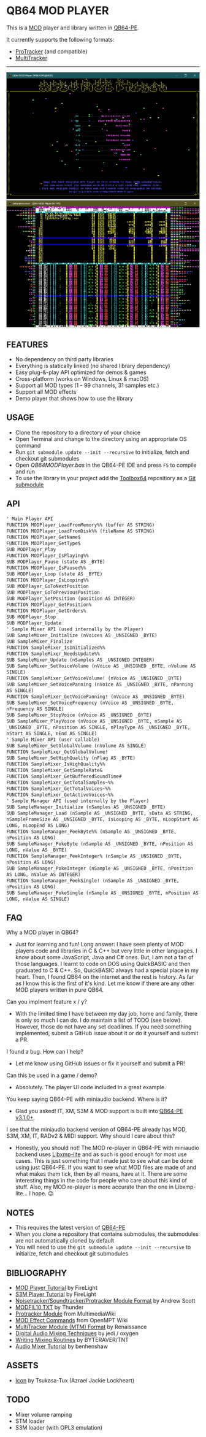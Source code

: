 # QB64 MOD PLAYER

This is a [MOD](https://en.wikipedia.org/wiki/MOD_(file_format)) player and library written in [QB64-PE](https://github.com/QB64-Phoenix-Edition/QB64pe).

It currently supports the following formats:

- [ProTracker](https://en.wikipedia.org/wiki/ProTracker) (and compatible)
- [MultiTracker](https://en.wikipedia.org/wiki/Module_file#Popular_formats)

---

![Screenshot 1](screenshots/screenshot1.png)
![Screenshot 2](screenshots/screenshot2.png)

## FEATURES

- No dependency on third party libraries
- Everything is statically linked (no shared library dependency)
- Easy plug-&-play API optimized for demos & games
- Cross-platform (works on Windows, Linux & macOS)
- Support all MOD types (1 - 99 channels, 31 samples etc.)
- Support all MOD effects
- Demo player that shows how to use the library

## USAGE

- Clone the repository to a directory of your choice
- Open Terminal and change to the directory using an appropriate OS command
- Run `git submodule update --init --recursive` to initialize, fetch and checkout git submodules
- Open *QB64MODPlayer.bas* in the QB64-PE IDE and press `F5` to compile and run
- To use the library in your project add the [Toolbox64](https://github.com/a740g/Toolbox64) repositiory as a [Git submodule](https://git-scm.com/book/en/v2/Git-Tools-Submodules)

## API

```VB
' Main Player API
FUNCTION MODPlayer_LoadFromMemory%% (buffer AS STRING)
FUNCTION MODPlayer_LoadFromDisk%% (fileName AS STRING)
FUNCTION MODPlayer_GetName$
FUNCTION MODPlayer_GetType$
SUB MODPlayer_Play
FUNCTION MODPlayer_IsPlaying%%
SUB MODPlayer_Pause (state AS _BYTE)
FUNCTION MODPlayer_IsPaused%%
SUB MODPlayer_Loop (state AS _BYTE)
FUNCTION MODPlayer_IsLooping%%
SUB MODPlayer_GoToNextPosition
SUB MODPlayer_GoToPreviousPosition
SUB MODPlayer_SetPosition (position AS INTEGER)
FUNCTION MODPlayer_GetPosition%
FUNCTION MODPlayer_GetOrders%
SUB MODPlayer_Stop
SUB MODPlayer_Update
' Sample Mixer API (used internally by the Player)
SUB SampleMixer_Initialize (nVoices AS _UNSIGNED _BYTE)
SUB SampleMixer_Finalize
FUNCTION SampleMixer_IsInitialized%%
FUNCTION SampleMixer_NeedsUpdate%%
SUB SampleMixer_Update (nSamples AS _UNSIGNED INTEGER)
SUB SampleMixer_SetVoiceVolume (nVoice AS _UNSIGNED _BYTE, nVolume AS SINGLE)
FUNCTION SampleMixer_GetVoiceVolume! (nVoice AS _UNSIGNED _BYTE)
SUB SampleMixer_SetVoicePanning (nVoice AS _UNSIGNED _BYTE, nPanning AS SINGLE)
FUNCTION SampleMixer_GetVoicePanning! (nVoice AS _UNSIGNED _BYTE)
SUB SampleMixer_SetVoiceFrequency (nVoice AS _UNSIGNED _BYTE, nFrequency AS SINGLE)
SUB SampleMixer_StopVoice (nVoice AS _UNSIGNED _BYTE)
SUB SampleMixer_PlayVoice (nVoice AS _UNSIGNED _BYTE, nSample AS _UNSIGNED _BYTE, nPosition AS SINGLE, nPlayType AS _UNSIGNED _BYTE, nStart AS SINGLE, nEnd AS SINGLE)
' Sample Mixer API (user callable)
SUB SampleMixer_SetGlobalVolume (nVolume AS SINGLE)
FUNCTION SampleMixer_GetGlobalVolume!
SUB SampleMixer_SetHighQuality (nFlag AS _BYTE)
FUNCTION SampleMixer_IsHighQuality%%
FUNCTION SampleMixer_GetSampleRate&
FUNCTION SampleMixer_GetBufferedSoundTime#
FUNCTION SampleMixer_GetTotalSamples~%%
FUNCTION SampleMixer_GetTotalVoices~%%
FUNCTION SampleMixer_GetActiveVoices~%%
' Sample Manager API (used internally by the Player)
SUB SampleManager_Initialize (nSamples AS _UNSIGNED _BYTE)
SUB SampleManager_Load (nSample AS _UNSIGNED _BYTE, sData AS STRING, nSampleFrameSize AS _UNSIGNED _BYTE, isLooping AS _BYTE, nLoopStart AS LONG, nLoopEnd AS LONG)
FUNCTION SampleManager_PeekByte%% (nSample AS _UNSIGNED _BYTE, nPosition AS LONG)
SUB SampleManager_PokeByte (nSample AS _UNSIGNED _BYTE, nPosition AS LONG, nValue AS _BYTE)
FUNCTION SampleManager_PeekInteger% (nSample AS _UNSIGNED _BYTE, nPosition AS LONG)
SUB SampleManager_PokeInteger (nSample AS _UNSIGNED _BYTE, nPosition AS LONG, nValue AS INTEGER)
FUNCTION SampleManager_PeekSingle! (nSample AS _UNSIGNED _BYTE, nPosition AS LONG)
SUB SampleManager_PokeSingle (nSample AS _UNSIGNED _BYTE, nPosition AS LONG, nValue AS SINGLE)
```

## FAQ

Why a MOD player in QB64?

- Just for learning and fun! Long answer: I have seen plenty of MOD players code and libraries in C & C++ but very little in other languages. I know about some JavaScript, Java and C# ones. But, I am not a fan of those languages. I learnt to code on DOS using QuickBASIC and then graduated to C & C++. So, QuickBASIC always had a special place in my heart. Then, I found QB64 on the internet and the rest is history. As far as I know this is the first of it's kind. Let me know if there are any other MOD players written in pure QB64.

Can you implment feature x / y?

- With the limited time I have between my day job, home and family, there is only so much I can do. I do maintain a list of TODO (see below). However, those do not have any set deadlines. If you need something implemented, submit a GitHub issue about it or do it yourself and submit a PR.

I found a bug. How can I help?

- Let me know using GitHub issues or fix it yourself and submit a PR!

Can this be used in a game / demo?

- Absolutely. The player UI code included in a great example.

You keep saying QB64-PE with miniaudio backend. Where is it?

- Glad you asked! IT, XM, S3M & MOD support is built into [QB64-PE v3.1.0+](https://github.com/QB64-Phoenix-Edition/QB64pe/releases/).

I see that the miniaudio backend version of QB64-PE already has MOD, S3M, XM, IT, RADv2 & MIDI support. Why should I care about this?

- Honestly, you should not! The MOD re-player in QB64-PE with miniaudio backend uses [Libxmp-lite](https://github.com/libxmp/libxmp/tree/master/lite) and as such is good enough for most use cases. This is just something that I made just to see what can be done using just QB64-PE. If you want to see what MOD files are made of and what makes them tick, then by all means, have at it. There are some interesting things in the code for people who care about this kind of stuff. Also, my MOD re-player is more accurate than the one in Libxmp-lite... I hope. 😉

## NOTES

- This requires the latest version of [QB64-PE](https://github.com/QB64-Phoenix-Edition/QB64pe/releases)
- When you clone a repository that contains submodules, the submodules are not automatically cloned by default
- You will need to use the `git submodule update --init --recursive` to initialize, fetch and checkout git submodules

## BIBLIOGRAPHY

- [MOD Player Tutorial](docs/FMODDOC.TXT) by FireLight
- [S3M Player Tutorial](docs/FS3MDOC.TXT) by FireLight
- [Noisetracker/Soundtracker/Protracker Module Format](docs/MOD-FORM.TXT) by Andrew Scott
- [MODFIL10.TXT](docs/MODFIL10.TXT) by Thunder
- [Protracker Module](https://wiki.multimedia.cx/index.php/Protracker_Module) from MultimediaWiki
- [MOD Effect Commands](https://wiki.openmpt.org/Manual:_Effect_Reference#MOD_Effect_Commands) from OpenMPT Wiki
- [MultiTracker Module (MTM) Format](docs/MultiTracker%20(.mtm).txt) by Renaissance
- [Digital Audio Mixing Techniques](docs/FSBDOC.TXT) by jedi / oxygen
- [Writing Mixing Routines](docs/MIXING10.TXT) by BYTERAVER/TNT
- [Audio Mixer Tutorial](https://github.com/benhenshaw/mixer_tutorial) by benhenshaw

## ASSETS

- [Icon](https://iconarchive.com/artist/tsukasa-tux.html) by Tsukasa-Tux (Azrael Jackie Lockheart)

## TODO

- Mixer volume ramping
- STM loader
- S3M loader (with OPL3 emulation)
